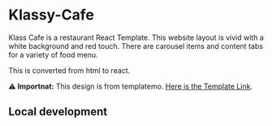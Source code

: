 # Klassy-Cafe

Klass Cafe is a restaurant React Template. This website layout is vivid with a white background and red touch. There are carousel items and content tabs for a variety of food menu.

This is converted from html to react.

<p>
  <strong>⚠️ Importnat:</strong> This design is from templatemo. <a href="https://templatemo.com/tm-558-klassy-cafe">Here is the Template Link</a>.
</p>




## Local development
